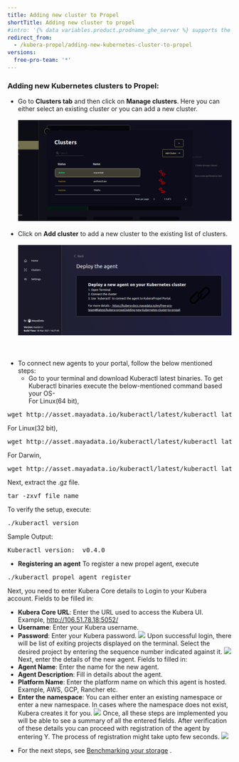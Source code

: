 ```yaml
---
title: Adding new cluster to Propel
shortTitle: Adding new cluster to propel
#intro: '{% data variables.product.prodname_ghe_server %} supports the same powerful API available on {% data variables.product.prodname_dotcom_the_website %} as well as its own set of API endpoints.'
redirect_from:
  - /kubera-propel/adding-new-kubernetes-cluster-to-propel
versions:
  free-pro-team: '*'
---
```



### Adding new Kubernetes clusters to Propel:

* Go to <b>Clusters tab</b> and then click on <b>Manage clusters</b>. Here you can either select an existing cluster or you can add a new  cluster. 
<br><br>
<a href="/assets/images/KuberaPropel/ManageCluster.png" target="_blank"><img class="image-with-border" src="/assets/images/KuberaPropel/ManageCluster.png"></a>
<br><br>
* Click on <b>Add cluster</b> to add a new cluster to the existing list of clusters.
<br><br>
<a href="/assets/images/KuberaPropel/DeployAgent.png" target="_blank"><img class="image-with-border" src="/assets/images/KuberaPropel/DeployAgent.png"></a>
<br><br>
<br><br>
* To connect new agents to your portal, follow the below mentioned steps:
  - Go to your terminal and download Kuberactl latest binaries. To get Kuberactl binaries execute the below-mentioned command based your OS-<br>
For Linux(64 bit),
<pre>wget http://asset.mayadata.io/kuberactl/latest/kuberactl_latest_Linux_x86_64.tar.gz
</pre>
For Linux(32 bit),
<pre>wget http://asset.mayadata.io/kuberactl/latest/kuberactl_latest_Linux_i386.tar.gz
</pre>
For Darwin,
<pre>wget http://asset.mayadata.io/kuberactl/latest/kuberactl_latest_Darwin_x86_64.tar.gz
</pre>
Next, extract the .gz file.
<pre>tar -zxvf file_name</pre>
To verify the setup, execute:
<pre>./kuberactl version</pre>
Sample Output:
<pre>Kuberactl version:  v0.4.0</pre>
- <b>Registering an agent</b> To register a new propel agent, execute
<pre>./kuberactl propel agent register</pre>
 Next, you need to enter Kubera Core details to Login to your Kubera account. Fields to be filled in:
  - <b>Kubera Core URL</b>: Enter the URL used to access the Kubera UI.
  Example, http://106.51.78.18:5052/
  - <b>Username</b>: Enter your Kubera username.
  - <b>Password</b>: Enter your Kubera password.
<a href="/assets/images/RegisteringAgent.png" target="_blank"><img class="image-with-border" src="/assets/images/RegisteringAgent.png"></a>
Upon successful login, there will be list of exiting projects displayed on the terminal. Select the desired project by entering the sequence number indicated against it.
<a href="/assets/images/SelectProject.png" target="_blank"><img class="image-with-border" src="/assets/images/SelectProject.png"></a><br>
Next, enter the details of the new agent.
Fields to filled in:
  - <b>Agent Name</b>: Enter the name for the new agent.
  - <b>Agent Description</b>: Fill in details about the agent.
  - <b>Platform Name</b>: Enter the platform name on which this agent is hosted. Example, AWS, GCP, Rancher etc.
  - <b>Enter the namespace</b>: You can either enter an existing namespace or enter a new namespace. In cases where the namespace does not exist, Kubera creates it for you.
 <a href="/assets/images/AgentDetailsPropel.png" target="_blank"><img class="image-with-border" src="/assets/images/AgentDetailsPropel.png"></a>
Once, all these steps are implemented you will be able to see a summary of all the entered fields.
After verification of these details you can proceed with registration of the agent by entering Y. The process of registration might take upto few seconds.
<a href="/assets/images/ClusterConnected.png" target="_blank"><img class="image-with-border" src="/assets/images/ClusterConnected.png"></a>



* For the next steps, see <a href="/en/free-pro-team@latest/kubera-propel/benchmarking-your-storage" target="_blank">Benchmarking your storage</a> . 
